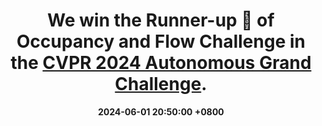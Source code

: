 ---
title: >-
    We win the <strong>Runner-up 🥈 of Occupancy and Flow Challenge<strong> in the <a href="https://opendrivelab.com/challenge2024/" target="_blank">CVPR 2024 Autonomous Grand Challenge</a>. 
date: 2024-06-01 20:50:00 +0800
---